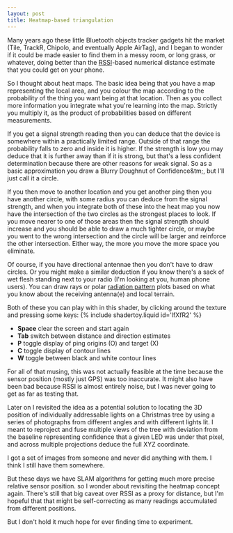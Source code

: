 ```yaml
---
layout: post
title: Heatmap-based triangulation
---
```

Many years ago these little Bluetooth objects tracker gadgets hit the market
(Tile, TrackR, Chipolo, and eventually Apple AirTag), and I began to wonder if
it could be made easier to find them in a messy room, or long grass, or
whatever, doing better than the [RSSI][]-based numerical distance estimate
that you could get on your phone.

So I thought about heat maps.  The basic idea being that you have a map
representing the local area, and you colour the map according to the
probability of the thing you want being at that location.  Then as you collect
more information you integrate what you're learning into the map.  Strictly
you multiply it, as the product of probabilities based on different
measurements.

If you get a signal strength reading then you can deduce that the device is
somewhere within a practically limited range.  Outside of that range the
probability falls to zero and inside it is higher.  If the strength is low you
may deduce that it is further away than if it is strong, but that's a less
confident determination because there are other reasons for weak signal.  So
as a basic approximation you draw a Blurry Doughnut of Confidence&tm;, but
I'll just call it a circle.

If you then move to another location and you get another ping then you have
another circle, with some radius you can deduce from the signal strength, and
when you integrate both of these into the heat map you now have the
intersection of the two circles as the strongest places to look.  If you move
nearer to one of those areas then the signal strength should increase and you
should be able to draw a much tighter circle, or maybe you went to the wrong
intersection and the circle will be larger and reinforce the other
intersection.  Either way, the more you move the more space you eliminate.

Of course, if you have directional antennae then you don't have to draw
circles.  Or you might make a similar deduction if you know there's a sack of
wet flesh standing next to your radio (I'm looking at you, human phone users).
You can draw rays or polar [radiation pattern][] plots based on what you know
about the receiving antenna(e) and local terrain.

Both of these you can play with in this shader, by clicking around the texture
and pressing some keys:
{% include shadertoy.liquid id='lfXfR2' %}
* **Space** clear the screen and start again
* **Tab** switch between distance and direction estimates
* **P** toggle display of ping origins (O) and target (X)
* **C** toggle display of contour lines
* **W** toggle between black and white contour lines

For all of that musing, this was not actually feasible at the time because the
sensor position (mostly just GPS) was too inaccurate.  It might also have been
bad because RSSI is almost entirely noise, but I was never going to get as far
as testing that. 

Later on I revisited the idea as a potential solution to locating the 3D
position of individually addressable lights on a Christmas tree by using a
series of photographs from different angles and with different lights lit.
I meant to reproject and fuse multiple views of the tree with deviation from
the baseline representing confidence that a given LED was under that pixel,
and across multiple projections deduce the full XYZ coordinate.

I got a set of images from someone and never did anything with them. I think I
still have them somewhere.

But these days we have SLAM algorithms for getting much more precise relative
sensor position.  so I wonder about revisiting the heatmap concept again.
There's still that big caveat over RSSI as a proxy for distance, but I'm
hopeful that that might be self-correcting as many readings accumulated from
different positions. 

But I don't hold it much hope for ever finding time to experiment.

[RSSI]: <https://en.wikipedia.org/wiki/Received_signal_strength_indicator>
[radiation pattern]: <[https://en.wikipedia.org/wiki/Radiation_pattern>
